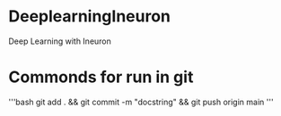 # DeeplearningIneuron
Deep Learning with Ineuron



# Commonds for run in git 

'''bash
 git add . && git commit -m "docstring" && git push origin main
 '''